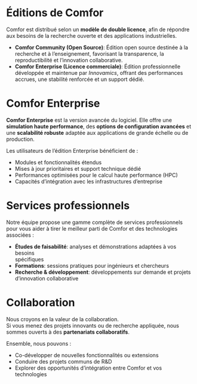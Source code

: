 # Éditions de Comfor

Comfor est distribué selon un **modèle de double licence**, afin de répondre aux
besoins de la recherche ouverte et des applications industrielles.

- **Comfor Community (Open Source)**: Édition open source destinée à la
  recherche et à l’enseignement, favorisant la transparence, la reproductibilité
  et l’innovation collaborative.
- **Comfor Enterprise (Licence commerciale)**: Édition professionnelle
  développée et maintenue par _Innovamics_, offrant des performances accrues,
  une stabilité renforcée et un support dédié.
  
# Comfor Enterprise

**Comfor Enterprise** est la version avancée du logiciel. Elle offre une
**simulation haute performance**, des **options de configuration avancées** et
une **scalabilité robuste** adaptée aux applications de grande échelle ou de
production.

Les utilisateurs de l’édition Enterprise bénéficient de :
- Modules et fonctionnalités étendus  
- Mises à jour prioritaires et support technique dédié  
- Performances optimisées pour le calcul haute performance (HPC)  
- Capacités d’intégration avec les infrastructures d’entreprise  

# Services professionnels

Notre équipe propose une gamme complète de services professionnels pour vous
aider à tirer le meilleur parti de Comfor et des technologies associées :

- **Études de faisabilité**: analyses et démonstrations adaptées à vos besoins  
  spécifiques
- **Formations**: sessions pratiques pour ingénieurs et chercheurs  
- **Recherche & développement**: développements sur demande et projets
  d’innovation collaborative  

# Collaboration

Nous croyons en la valeur de la collaboration.  
Si vous menez des projets innovants ou de recherche appliquée, nous sommes
ouverts à des **partenariats collaboratifs**.

Ensemble, nous pouvons :
- Co-développer de nouvelles fonctionnalités ou extensions  
- Conduire des projets communs de R&D  
- Explorer des opportunités d’intégration entre Comfor et vos technologies
